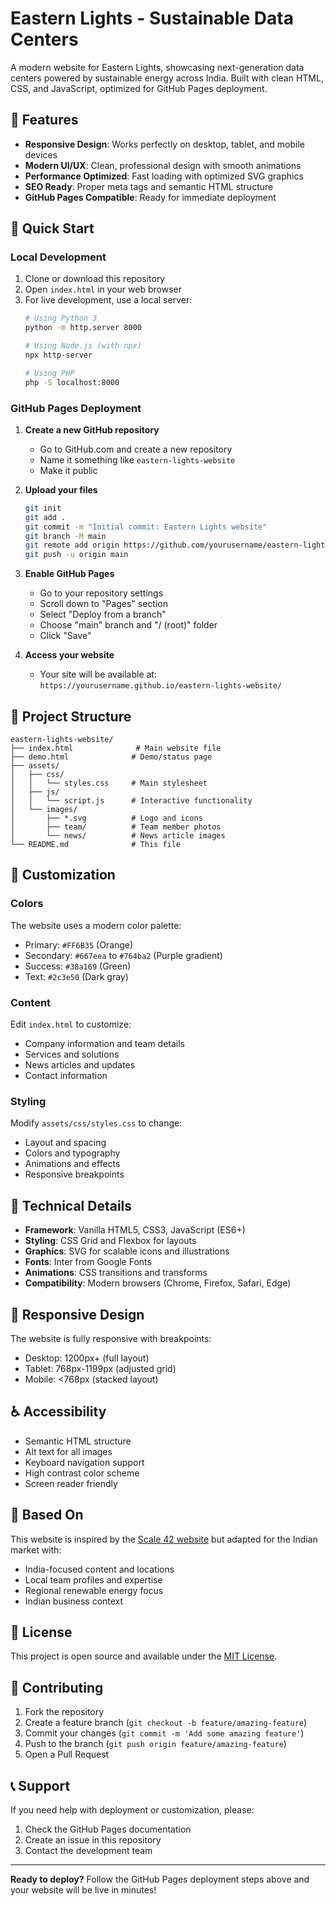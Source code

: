 # Eastern Lights - Sustainable Data Centers

A modern website for Eastern Lights, showcasing next-generation data centers powered by sustainable energy across India. Built with clean HTML, CSS, and JavaScript, optimized for GitHub Pages deployment.

## 🌟 Features

- **Responsive Design**: Works perfectly on desktop, tablet, and mobile devices
- **Modern UI/UX**: Clean, professional design with smooth animations
- **Performance Optimized**: Fast loading with optimized SVG graphics
- **SEO Ready**: Proper meta tags and semantic HTML structure
- **GitHub Pages Compatible**: Ready for immediate deployment

## 🚀 Quick Start

### Local Development

1. Clone or download this repository
2. Open `index.html` in your web browser
3. For live development, use a local server:
   ```bash
   # Using Python 3
   python -m http.server 8000
   
   # Using Node.js (with npx)
   npx http-server
   
   # Using PHP
   php -S localhost:8000
   ```

### GitHub Pages Deployment

1. **Create a new GitHub repository**
   - Go to GitHub.com and create a new repository
   - Name it something like `eastern-lights-website`
   - Make it public

2. **Upload your files**
   ```bash
   git init
   git add .
   git commit -m "Initial commit: Eastern Lights website"
   git branch -M main
   git remote add origin https://github.com/yourusername/eastern-lights-website.git
   git push -u origin main
   ```

3. **Enable GitHub Pages**
   - Go to your repository settings
   - Scroll down to "Pages" section
   - Select "Deploy from a branch"
   - Choose "main" branch and "/ (root)" folder
   - Click "Save"

4. **Access your website**
   - Your site will be available at: `https://yourusername.github.io/eastern-lights-website/`

## 📁 Project Structure

```
eastern-lights-website/
├── index.html              # Main website file
├── demo.html              # Demo/status page
├── assets/
│   ├── css/
│   │   └── styles.css     # Main stylesheet
│   ├── js/
│   │   └── script.js      # Interactive functionality
│   └── images/
│       ├── *.svg          # Logo and icons
│       ├── team/          # Team member photos
│       └── news/          # News article images
└── README.md              # This file
```

## 🎨 Customization

### Colors
The website uses a modern color palette:
- Primary: `#FF6B35` (Orange)
- Secondary: `#667eea` to `#764ba2` (Purple gradient)
- Success: `#38a169` (Green)
- Text: `#2c3e50` (Dark gray)

### Content
Edit `index.html` to customize:
- Company information and team details
- Services and solutions
- News articles and updates
- Contact information

### Styling
Modify `assets/css/styles.css` to change:
- Layout and spacing
- Colors and typography
- Animations and effects
- Responsive breakpoints

## 🔧 Technical Details

- **Framework**: Vanilla HTML5, CSS3, JavaScript (ES6+)
- **Styling**: CSS Grid and Flexbox for layouts
- **Graphics**: SVG for scalable icons and illustrations
- **Fonts**: Inter from Google Fonts
- **Animations**: CSS transitions and transforms
- **Compatibility**: Modern browsers (Chrome, Firefox, Safari, Edge)

## 📱 Responsive Design

The website is fully responsive with breakpoints:
- Desktop: 1200px+ (full layout)
- Tablet: 768px-1199px (adjusted grid)
- Mobile: <768px (stacked layout)

## ♿ Accessibility

- Semantic HTML structure
- Alt text for all images
- Keyboard navigation support
- High contrast color scheme
- Screen reader friendly

## 🔗 Based On

This website is inspired by the [Scale 42 website](https://scale42.github.io/Scale-42-website/) but adapted for the Indian market with:
- India-focused content and locations
- Local team profiles and expertise
- Regional renewable energy focus
- Indian business context

## 📄 License

This project is open source and available under the [MIT License](LICENSE).

## 🤝 Contributing

1. Fork the repository
2. Create a feature branch (`git checkout -b feature/amazing-feature`)
3. Commit your changes (`git commit -m 'Add some amazing feature'`)
4. Push to the branch (`git push origin feature/amazing-feature`)
5. Open a Pull Request

## 📞 Support

If you need help with deployment or customization, please:
1. Check the GitHub Pages documentation
2. Create an issue in this repository
3. Contact the development team

---

**Ready to deploy?** Follow the GitHub Pages deployment steps above and your website will be live in minutes!